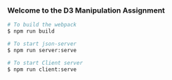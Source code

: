 ### Welcome to the D3 Manipulation Assignment

```bash
# To build the webpack
$ npm run build

# To start json-server
$ npm run server:serve

# To start Client server
$ npm run client:serve
```
